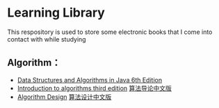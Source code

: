 # Learning Library
This respository is used to store some electronic books that I come into contact with while studying

## Algorithm：
- [Data Structures and Algorithms in Java 6th Edition](Library/algorithm/Data-Structures-and-Algorithms-in-Java-6th-Edition.pdf)
- [Introduction to algorithms third edition](Library/algorithm/introduction_to_algorithms_third_edition_en.pdf) [算法导论中文版](https://pan.baidu.com/s/1fMJ-v2fVpGuMp0VcCKENjg?pwd=wssb )
- [Algorithm Design](Library/algorithm/Algorithm_design.pdf) [算法设计中文版](Library/algorithm/算法设计.pdf)
  



